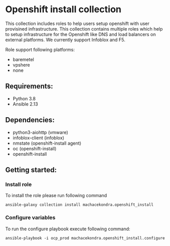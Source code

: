 # Openshift install collection
This collection includes roles to help users setup openshift with user provisined infrastructure.
This collection contains multiple roles which help to setup infrastructure for the Openshift like
DNS and load balancers on external platforms. We currently support Infoblox and F5.

Role support following platforms:
  - baremetel
  - vpshere
  - none

## Requirements:
 - Python 3.8
 - Ansible 2.13

## Dependencies:
 - python3-aiohttp (vmware)
 - infoblox-client (infoblox)
 - nmstate (openshift-install agent)
 - oc (openshift-install)
 - openshift-install


## Getting started:

### Install role

To install the role please run following command

```
ansible-galaxy collection install machacekondra.openshift_install
```

### Configure variables

To run the configure playbook execute following command:

```
ansible-playbook -i ocp_prod machacekondra.openshift_install.configure
```

